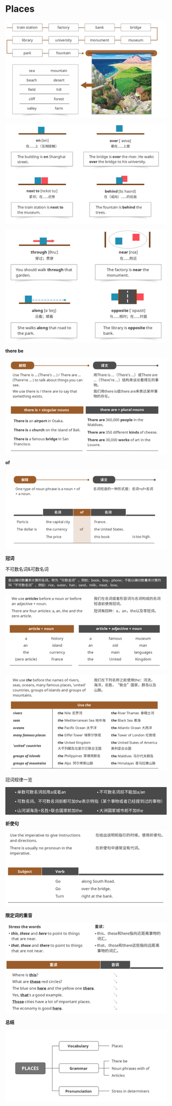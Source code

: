# Places

![image-20230819233442952](assets/07U4L1Places_Vocabulary,Grammar.and.Pronunciation/image-20230819233442952.png)

![image-20230819233617362](assets/07U4L1Places_Vocabulary,Grammar.and.Pronunciation/image-20230819233617362.png)

![image-20230819233737140](assets/07U4L1Places_Vocabulary,Grammar.and.Pronunciation/image-20230819233737140.png)

**there be**

![image-20230819234024779](assets/07U4L1Places_Vocabulary,Grammar.and.Pronunciation/image-20230819234024779.png)

**of**

![image-20230819234145770](assets/07U4L1Places_Vocabulary,Grammar.and.Pronunciation/image-20230819234145770.png)

**冠词**

不可数名词&可数名词

![image-20230819234335076](assets/07U4L1Places_Vocabulary,Grammar.and.Pronunciation/image-20230819234335076.png)

![image-20230819234444375](assets/07U4L1Places_Vocabulary,Grammar.and.Pronunciation/image-20230819234444375.png)

![image-20230819234532260](assets/07U4L1Places_Vocabulary,Grammar.and.Pronunciation/image-20230819234532260.png)

冠词规律一览

![image-20230819234650393](assets/07U4L1Places_Vocabulary,Grammar.and.Pronunciation/image-20230819234650393.png)

**祈使句**

![image-20230819234739386](assets/07U4L1Places_Vocabulary,Grammar.and.Pronunciation/image-20230819234739386.png)

**限定词的重音**

![image-20230819235018699](assets/07U4L1Places_Vocabulary,Grammar.and.Pronunciation/image-20230819235018699.png)

**总结**

![image-20230819235121260](assets/07U4L1Places_Vocabulary,Grammar.and.Pronunciation/image-20230819235121260.png)